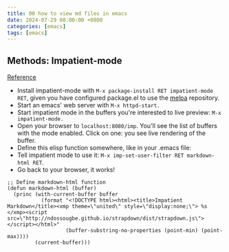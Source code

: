 ```yaml
---  
title: 00 how to view md files in emacs  
date: 2024-07-29 08:00:00 +0800  
categories: [emacs]  
tags: [emacs]  
--- 
```

## Methods: Impatient-mode
[Reference](https://stackoverflow.com/questions/36183071/how-can-i-preview-markdown-in-emacs-in-real-time)

* Install impatient-mode with `M-x package-install RET impatient-mode
  RET`, given you have configured package.el to use
  the [melpa](http://wikemacs.org/wiki/Melpa) repository.
* Start an emacs' web server with `M-x httpd-start.`
* Start impatient mode in the buffers you're interested to live
  preview: `M-x impatient-mode.`
* Open your browser to `localhost:8080/imp`. You'll see the list of
  buffers with the mode enabled. Click on one: you see live rendering
  of the buffer.
* Define this elisp function somewhere, like in your .emacs file:  
* Tell impatient mode to use it: `M-x imp-set-user-filter RET
  markdown-html RET`.
* Go back to your browser, it works!

```emacs-lisp
;; Define markdown-html function
(defun markdown-html (buffer)
  (princ (with-current-buffer buffer
           (format "<!DOCTYPE html><html><title>Impatient Markdown</title><xmp theme=\"united\" style=\"display:none;\"> %s  </xmp><script src=\"http://ndossougbe.github.io/strapdown/dist/strapdown.js\"></script></html>"
                   (buffer-substring-no-properties (point-min) (point-max))))
         (current-buffer)))
		 
